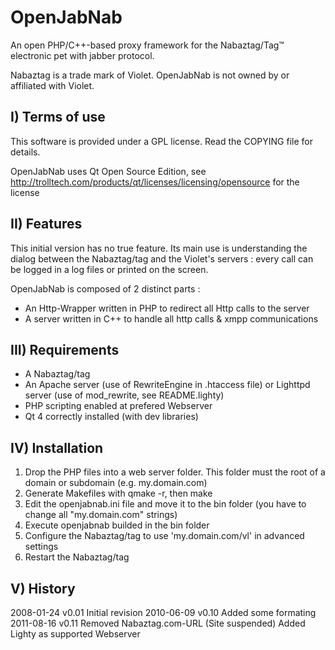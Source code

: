 OpenJabNab
==========
An open PHP/C++-based proxy framework for the Nabaztag/Tag™ electronic pet with jabber protocol.

Nabaztag is a trade mark of Violet. OpenJabNab is not owned by or affiliated with Violet.


I) Terms of use
---------------

This software is provided under a GPL license.
Read the COPYING file for details.

OpenJabNab uses Qt Open Source Edition, see http://trolltech.com/products/qt/licenses/licensing/opensource for the license

II) Features
------------

This initial version has no true feature.
Its main use is understanding the dialog between the Nabaztag/tag and the Violet's servers : every call can be logged in a log files or printed on the screen.

OpenJabNab is composed of 2 distinct parts :
* An Http-Wrapper written in PHP to redirect all Http calls to the server
* A server written in C++ to handle all http calls & xmpp communications

 
III) Requirements
-----------------

* A Nabaztag/tag
* An Apache server (use of RewriteEngine in .htaccess file) or Lighttpd server (use of mod_rewrite, see README.lighty)
* PHP scripting enabled at prefered Webserver
* Qt 4 correctly installed (with dev libraries)

IV) Installation
----------------

1. Drop the PHP files into a web server folder. This folder must the root of a domain or subdomain (e.g. my.domain.com)
2. Generate Makefiles with qmake -r, then make
3. Edit the openjabnab.ini file and move it to the bin folder (you have to change all "my.domain.com" strings)
4. Execute openjabnab builded in the bin folder
5. Configure the Nabaztag/tag to use 'my.domain.com/vl' in advanced settings
6. Restart the Nabaztag/tag

V) History
----------

2008-01-24 v0.01 Initial revision
2010-06-09 v0.10 Added some formating
2011-08-16 v0.11 Removed Nabaztag.com-URL (Site suspended) Added Lighty as supported Webserver